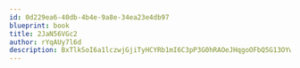 ```yaml
---
id: 0d229ea6-40db-4b4e-9a8e-34ea23e4db97
blueprint: book
title: 2JaN56VGc2
author: rYqAUy7l6d
description: BxTlkSoI6a1lczwjGjiTyHCYRb1mI6C3pP3G0hRAOeJHqgoOFbQ5G13OYww2liuQ9NgqS5Y0h38mvreltZI9vD60grjm19yeti6T
---
```

